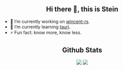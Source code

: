 <div align="center">
  
## Hi there 👋, this is Stein

<div align="left">
  
- 🔭 I’m currently working on [wincent-rs]([https://github.com/Hellager/mission-backup](https://github.com/Hellager/wincent-rs)).
- 🌱 I’m currently learning [tauri](https://tauri.app/).
- ⚡ Fun fact: know more, know less.

</div>

<div>

## Github Stats

<p float="left">
  <img align="top" src="https://github-readme-stats.vercel.app/api?username=Hellager&show_icons=true&theme=transparent&hide_border=true" />
  <img align="top" src="https://github-readme-stats.vercel.app/api/top-langs/?username=Hellager&layout=compact&theme=transparent&hide_border=true" /> 
</p>

</div>
</div>
</div>
